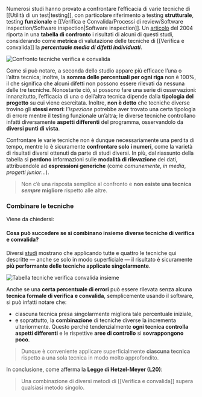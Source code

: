 Numerosi studi hanno provato a confrontare l’efficacia di varie tecniche di [[Utilità di un test|testing]], con particolare riferimento a testing **strutturale**, testing **funzionale** e [[Verifica e Convalida/Processi di review/Software inspection/Software inspection|Software inspection]]. Un [articolo](https://web.archive.org/web/20060920113729/http:/www2.umassd.edu/SWPI/ISERN/ISERN-98-10.pdf) del 2004 riporta in una **tabella di confronto** i risultati di alcuni di questi studi, considerando come **metrica** di valutazione delle tecniche di [[Verifica e convalida]] la _**percentuale media di difetti individuati**_.

![Confronto tecniche verifica e convalida](https://marcobuster.github.io/sweng/assets/13_tabella-confronto-tecniche-vc.png)

Come si può notare, a seconda dello studio appare più efficace l’una o l’altra tecnica; inoltre, la **somma delle percentuali per ogni riga** non è 100%, il che significa che alcuni difetti non possono essere rilevati da nessuna delle tre tecniche.
Nonostante ciò, si possono fare una serie di osservazioni: innanzitutto, l’efficacia di una o dell’altra tecnica dipende dalla **tipologia del progetto** su cui viene esercitata. Inoltre, **non è detto** che tecniche diverse trovino gli **stessi errori**: l’*ispezione* potrebbe aver trovato una certa tipologia di errore mentre il testing funzionale un’altra; le diverse tecniche controllano infatti diversamente **aspetti differenti** del programma, osservandolo da **diversi punti di vista**.

Confrontare le varie tecniche non è dunque necessariamente una perdita di tempo, mentre lo è sicuramente **confrontare solo i numeri**, come la varietà di risultati diversi ottenuti da parte di studi diversi. In più, dal riassunto della tabella si **perdono** informazioni sulle **modalità di rilevazione** dei dati, attribuendole ad **espressioni generiche** (come _comunemente_, _in media_, _progetti junior_…).

> Non c’è una risposta semplice al confronto e **non esiste una tecnica _sempre_ migliore** rispetto alle altre.


### Combinare le tecniche

Viene da chiedersi: 
#### Cosa può succedere se si **combinano insieme** diverse tecniche di verifica e convalida?

Diversi [studi](https://web.archive.org/web/20070221162909/http://www2.umassd.edu/SWPI/TechnicalReview/r4094.pdf) mostrano che applicando tutte e quattro le tecniche qui descritte — anche se solo in modo superficiale — il risultato è sicuramente **più performante delle tecniche applicate singolarmente**.

![Tabella tecniche verifica convalida insieme](https://marcobuster.github.io/sweng/assets/13_tabella-tecniche-vc-insieme.png)

Anche se una **certa percentuale di errori** può essere rilevata senza alcuna **tecnica formale di verifica e convalida**, semplicemente usando il software, si può infatti notare che:
- ciascuna tecnica presa singolarmente migliora tale percentuale iniziale,
- e soprattutto, la **combinazione** di tecniche diverse la incrementa ulteriormente. 
Questo perché tendenzialmente **ogni tecnica controlla aspetti differenti** e le rispettive **aree di controllo** si **sovrappongono poco**.

> Dunque è conveniente applicare superficialmente **ciascuna tecnica** rispetto a una sola tecnica in modo molto approfondito.

In conclusione, come afferma la **Legge di Hetzel-Meyer (L20)**:
> Una combinazione di diversi metodi di [[Verifica e convalida]] supera qualsiasi metodo singolo.